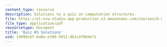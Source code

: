 ```yaml
---
content_type: resource
description: Solutions to a quiz on computation structures.
file: https://ol-ocw-studio-app-production.s3.amazonaws.com/courses/6-004-computation-structures-spring-2009/1d890cbfba8ae3d05011db1c4f86de71_MIT6_004s09_quiz03_sol.pdf
file_type: application/pdf
resourcetype: Document
title: 'Quiz #3 Solutions'
uid: 1d890cbf-ba8a-e3d0-5011-db1c4f86de71
---
```

